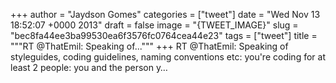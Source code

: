 
+++
author = "Jaydson Gomes"
categories = ["tweet"]
date = "Wed Nov 13 18:52:07 +0000 2013"
draft = false
image = "{TWEET_IMAGE}"
slug = "bec8fa44ee3ba99530ea6f3576fc0764cea44e23"
tags = ["tweet"]
title = """RT @ThatEmil: Speaking of..."""
+++
RT @ThatEmil: Speaking of styleguides, coding guidelines, naming conventions etc: you're coding for at least 2 people: you and the person y…
